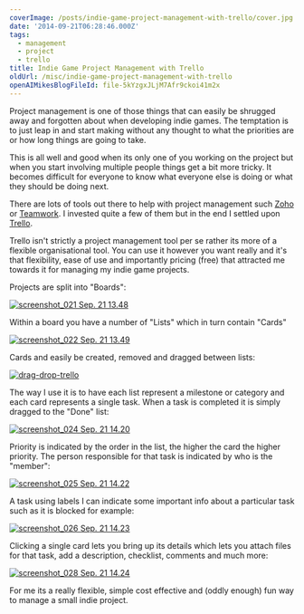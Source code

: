 ```yaml
---
coverImage: /posts/indie-game-project-management-with-trello/cover.jpg
date: '2014-09-21T06:28:46.000Z'
tags:
  - management
  - project
  - trello
title: Indie Game Project Management with Trello
oldUrl: /misc/indie-game-project-management-with-trello
openAIMikesBlogFileId: file-5kYzgxJLjM7Afr9ckoi41m2x
---
```


Project management is one of those things that can easily be shrugged away and forgotten about when developing indie games. The temptation is to just leap in and start making without any thought to what the priorities are or how long things are going to take.

<!-- more -->

This is all well and good when its only one of you working on the project but when you start involving multiple people things get a bit more tricky. It becomes difficult for everyone to know what everyone else is doing or what they should be doing next.

There are lots of tools out there to help with project management such [Zoho](https://www.zoho.com/projects/) or [Teamwork](https://www.teamwork.com/). I invested quite a few of them but in the end I settled upon [Trello](https://trello.com/).

Trello isn't strictly a project management tool per se rather its more of a flexible organisational tool. You can use it however you want really and it's that flexibility, ease of use and importantly pricing (free) that attracted me towards it for managing my indie game projects.

Projects are split into "Boards":

[![screenshot_021 Sep. 21 13.48](https://www.mikecann.co.uk/wp-content/uploads/2014/09/screenshot_021-Sep.-21-13.48.png)](https://www.mikecann.co.uk/wp-content/uploads/2014/09/screenshot_021-Sep.-21-13.48.png)

Within a board you have a number of "Lists" which in turn contain "Cards"

[![screenshot_022 Sep. 21 13.49](https://www.mikecann.co.uk/wp-content/uploads/2014/09/screenshot_022-Sep.-21-13.49.png)](https://www.mikecann.co.uk/wp-content/uploads/2014/09/screenshot_022-Sep.-21-13.49.png)

Cards and easily be created, removed and dragged between lists:

[![drag-drop-trello](https://www.mikecann.co.uk/wp-content/uploads/2014/09/drag-drop-trello.gif)](https://www.mikecann.co.uk/wp-content/uploads/2014/09/drag-drop-trello.gif)

The way I use it is to have each list represent a milestone or category and each card represents a single task. When a task is completed it is simply dragged to the "Done" list:

[![screenshot_024 Sep. 21 14.20](https://www.mikecann.co.uk/wp-content/uploads/2014/09/screenshot_024-Sep.-21-14.20.png)](https://www.mikecann.co.uk/wp-content/uploads/2014/09/screenshot_024-Sep.-21-14.20.png)

Priority is indicated by the order in the list, the higher the card the higher priority. The person responsible for that task is indicated by who is the "member":

[![screenshot_025 Sep. 21 14.22](https://www.mikecann.co.uk/wp-content/uploads/2014/09/screenshot_025-Sep.-21-14.22.png)](https://www.mikecann.co.uk/wp-content/uploads/2014/09/screenshot_025-Sep.-21-14.22.png)

A task using labels I can indicate some important info about a particular task such as it is blocked for example:

[![screenshot_026 Sep. 21 14.23](https://www.mikecann.co.uk/wp-content/uploads/2014/09/screenshot_026-Sep.-21-14.23.png)](https://www.mikecann.co.uk/wp-content/uploads/2014/09/screenshot_026-Sep.-21-14.23.png)

Clicking a single card lets you bring up its details which lets you attach files for that task, add a description, checklist, comments and much more:

[![screenshot_028 Sep. 21 14.24](https://www.mikecann.co.uk/wp-content/uploads/2014/09/screenshot_028-Sep.-21-14.24.png)](https://www.mikecann.co.uk/wp-content/uploads/2014/09/screenshot_028-Sep.-21-14.24.png)

For me its a really flexible, simple cost effective and (oddly enough) fun way to manage a small indie project.
